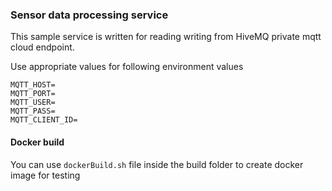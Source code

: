 ### Sensor data processing service

This sample service is written for reading writing from HiveMQ private mqtt cloud endpoint.

Use appropriate values for following environment values
```
MQTT_HOST=
MQTT_PORT=
MQTT_USER=
MQTT_PASS=
MQTT_CLIENT_ID=
```

#### Docker build
You can use `dockerBuild.sh` file inside the build folder to create docker image for testing